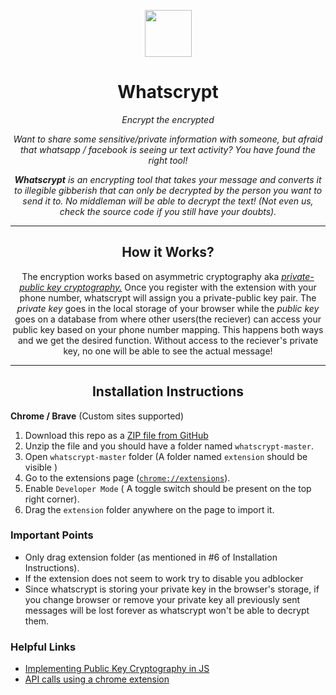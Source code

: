 <p align="center">
  <img src="https://user-images.githubusercontent.com/59741135/159886607-54432562-65a3-435b-8d1a-58f8f91bda74.png" width="75" height="75"/>
</p>

<h1 align="center">Whatscrypt</h1>

<p align="center"><em>Encrypt the encrypted</em></p>

<em>
<p align="center">
Want to share some sensitive/private information with someone, but afraid that whatsapp / facebook is seeing ur text activity? You have found the right tool!
</p>

<p align="center">
<strong>Whatscrypt</strong> is an encrypting tool that takes your message and converts it to illegible
gibberish that can only be decrypted by the person you want to send it to. No middleman will be able to decrypt the text! (Not even us, check the source code if you still have your doubts).
</p>
</em>

<hr>
<h2 align="center">How it Works?</h2>
<p align="center">
The encryption works based on asymmetric cryptography aka <a href="https://en.wikipedia.org/wiki/Public-key_cryptography"><em>private-public key cryptography.</em></a>
Once you register with the extension with your phone number, whatscrypt will assign you a private-public key pair.
The <em>private key</em> goes in the local storage of your browser while the <em>public key </em> goes on a database from where other users(the reciever) can access your public key based on your phone number mapping.
This happens both ways and we get the desired function. Without access to the reciever's private key, no one will be able to see the actual message!
</p>
<hr>
<h2 align="center">Installation Instructions</h1>

**Chrome / Brave** (Custom sites supported)

1. Download this repo as a [ZIP file from GitHub](https://github.com/gg-dev-05/whatscrypt/archive/refs/heads/master.zip)
1. Unzip the file and you should have a folder named `whatscrypt-master`.
1. Open `whatscrypt-master` folder (A folder named `extension` should be visible )
1. Go to the extensions page (<a href="chrome://extensions">`chrome://extensions`</a>).
1. Enable `Developer Mode` ( A toggle switch should be present on the top right corner).
1. Drag the `extension` folder anywhere on the page to import it.

<h3>Important Points</h3>

- Only drag extension folder (as mentioned in #6 of Installation Instructions).
- If the extension does not seem to work try to disable you adblocker
- Since whatscrypt is storing your private key in the browser's storage, if you change browser or remove your private key all previously sent messages will be lost forever as whatscrypt won't be able to decrypt them.

<h3>Helpful Links</h3>

- [Implementing Public Key Cryptography in JS](https://www.section.io/engineering-education/implementing-public-key-cryptography-in-javascript/)
- [API calls using a chrome extension](https://dev.to/debosthefirst/how-to-build-a-chrome-extension-that-makes-api-calls-1g04)
